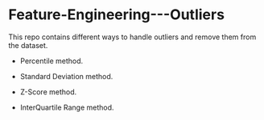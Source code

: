 # Feature-Engineering---Outliers

This repo contains different ways to handle outliers and remove them from the dataset.

- Percentile method.

- Standard Deviation method.

- Z-Score method.

- InterQuartile Range method.
